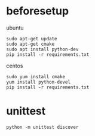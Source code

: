 # beforesetup
ubuntu
```
sudo apt-get update
sudo apt-get cmake
sudo apt install python-dev
pip install -r requirements.txt
```

centos
```
sudo yum install cmake
yum install python-devel
pip install -r requirements.txt
```

# unittest
```
python -m unittest discover
```
